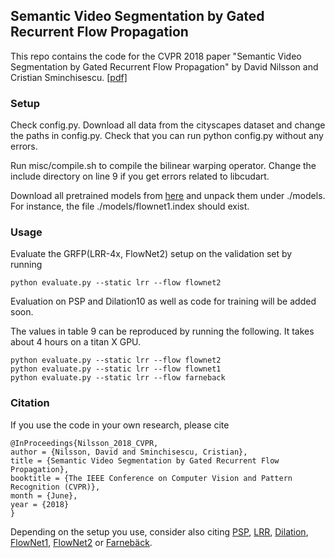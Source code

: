 ## Semantic Video Segmentation by Gated Recurrent Flow Propagation
This repo contains the code for the CVPR 2018 paper "Semantic Video Segmentation by Gated Recurrent Flow Propagation" by David Nilsson and Cristian Sminchisescu. [[pdf]](http://openaccess.thecvf.com/content_cvpr_2018/papers/Nilsson_Semantic_Video_Segmentation_CVPR_2018_paper.pdf)

### Setup

Check config.py. Download all data from the cityscapes dataset and change the paths in config.py. Check that you can run python config.py without any errors.

Run misc/compile.sh to compile the bilinear warping operator. Change the include directory on line 9 if you get errors related to libcudart.

Download all pretrained models from [here](https://drive.google.com/open?id=1eGy7JcX1ptzxwQ6thEd2R_ix4VehLRQL) and unpack them under ./models. For instance, the file ./models/flownet1.index should exist.

### Usage

Evaluate the GRFP(LRR-4x, FlowNet2) setup on the validation set by running
```
python evaluate.py --static lrr --flow flownet2
```

Evaluation on PSP and Dilation10 as well as code for training will be added soon.

The values in table 9 can be reproduced by running the following. It takes about 4 hours on a titan X GPU.
```
python evaluate.py --static lrr --flow flownet2
python evaluate.py --static lrr --flow flownet1
python evaluate.py --static lrr --flow farneback
```


### Citation
If you use the code in your own research, please cite
```
@InProceedings{Nilsson_2018_CVPR,
author = {Nilsson, David and Sminchisescu, Cristian},
title = {Semantic Video Segmentation by Gated Recurrent Flow Propagation},
booktitle = {The IEEE Conference on Computer Vision and Pattern Recognition (CVPR)},
month = {June},
year = {2018}
}
```

Depending on the setup you use, consider also citing [PSP](https://github.com/hszhao/PSPNet), [LRR](https://github.com/golnazghiasi/LRR), [Dilation](https://github.com/fyu/dilation), [FlowNet1](https://lmb.informatik.uni-freiburg.de/Publications/2015/DFIB15/), [FlowNet2](https://github.com/lmb-freiburg/flownet2) or [Farnebäck](https://link.springer.com/chapter/10.1007/3-540-45103-X_50).